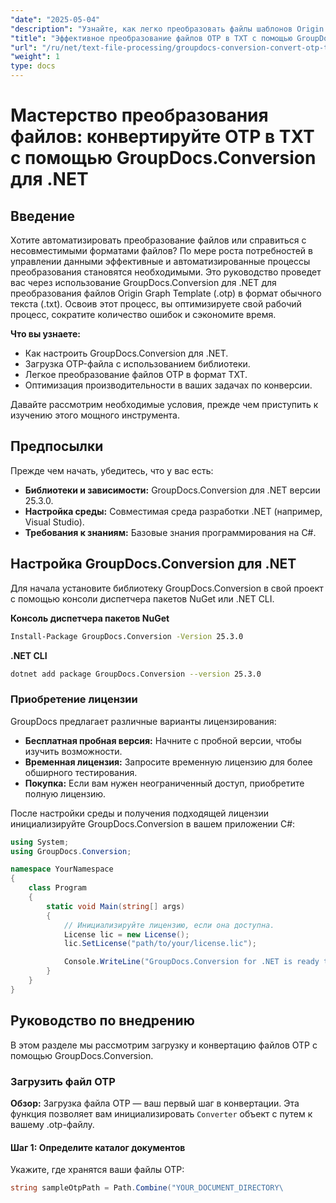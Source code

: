 ```yaml
---
"date": "2025-05-04"
"description": "Узнайте, как легко преобразовать файлы шаблонов Origin Graph (.otp) в формат обычного текста (.txt) с помощью GroupDocs.Conversion для .NET. Оптимизируйте свои задачи по обработке данных."
"title": "Эффективное преобразование файлов OTP в TXT с помощью GroupDocs.Conversion для .NET"
"url": "/ru/net/text-file-processing/groupdocs-conversion-convert-otp-txt-net/"
"weight": 1
type: docs
---
```

# Мастерство преобразования файлов: конвертируйте OTP в TXT с помощью GroupDocs.Conversion для .NET

## Введение

Хотите автоматизировать преобразование файлов или справиться с несовместимыми форматами файлов? По мере роста потребностей в управлении данными эффективные и автоматизированные процессы преобразования становятся необходимыми. Это руководство проведет вас через использование GroupDocs.Conversion для .NET для преобразования файлов Origin Graph Template (.otp) в формат обычного текста (.txt). Освоив этот процесс, вы оптимизируете свой рабочий процесс, сократите количество ошибок и сэкономите время.

**Что вы узнаете:**
- Как настроить GroupDocs.Conversion для .NET.
- Загрузка OTP-файла с использованием библиотеки.
- Легкое преобразование файлов OTP в формат TXT.
- Оптимизация производительности в ваших задачах по конверсии.

Давайте рассмотрим необходимые условия, прежде чем приступить к изучению этого мощного инструмента.

## Предпосылки

Прежде чем начать, убедитесь, что у вас есть:
- **Библиотеки и зависимости:** GroupDocs.Conversion для .NET версии 25.3.0.
- **Настройка среды:** Совместимая среда разработки .NET (например, Visual Studio).
- **Требования к знаниям:** Базовые знания программирования на C#.

## Настройка GroupDocs.Conversion для .NET

Для начала установите библиотеку GroupDocs.Conversion в свой проект с помощью консоли диспетчера пакетов NuGet или .NET CLI.

**Консоль диспетчера пакетов NuGet**
```bash
Install-Package GroupDocs.Conversion -Version 25.3.0
```

**\.NET CLI**
```bash
dotnet add package GroupDocs.Conversion --version 25.3.0
```

### Приобретение лицензии

GroupDocs предлагает различные варианты лицензирования:
- **Бесплатная пробная версия:** Начните с пробной версии, чтобы изучить возможности.
- **Временная лицензия:** Запросите временную лицензию для более обширного тестирования.
- **Покупка:** Если вам нужен неограниченный доступ, приобретите полную лицензию.

После настройки среды и получения подходящей лицензии инициализируйте GroupDocs.Conversion в вашем приложении C#:

```csharp
using System;
using GroupDocs.Conversion;

namespace YourNamespace
{
    class Program
    {
        static void Main(string[] args)
        {
            // Инициализируйте лицензию, если она доступна.
            License lic = new License();
            lic.SetLicense("path/to/your/license.lic");

            Console.WriteLine("GroupDocs.Conversion for .NET is ready to use!");
        }
    }
}
```

## Руководство по внедрению

В этом разделе мы рассмотрим загрузку и конвертацию файлов OTP с помощью GroupDocs.Conversion.

### Загрузить файл OTP

**Обзор:**
Загрузка файла OTP — ваш первый шаг в конвертации. Эта функция позволяет вам инициализировать `Converter` объект с путем к вашему .otp-файлу.

#### Шаг 1: Определите каталог документов

Укажите, где хранятся ваши файлы OTP:

```csharp
string sampleOtpPath = Path.Combine("YOUR_DOCUMENT_DIRECTORY\